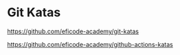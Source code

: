 # Git Katas

<https://github.com/eficode-academy/git-katas>

<https://github.com/eficode-academy/github-actions-katas>
